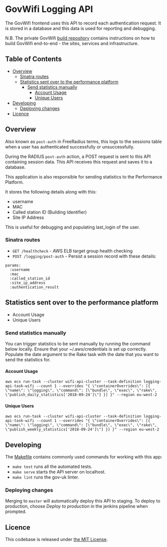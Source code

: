 # GovWifi Logging API

The GovWifi frontend uses this API to record each authentication request. It is stored in a database and this data is used for reporting and debugging.

N.B. The private GovWifi [build repository][build-repo] contains instructions on how to build GovWifi end-to-end - the sites, services and infrastructure.

## Table of Contents

- [Overview](#overview)
  - [Sinatra routes](#sinatra-routes)
  - [Statistics sent over to the performance platform](#statistics-sent-over-to-the-performance-platform)
    - [Send statistics manually](#send-statistics-manually)
      - [Account Usage](#account-usage)
      - [Unique Users](#unique-users)
- [Developing](#developing)
  - [Deploying changes](#deploying-changes)
- [Licence](#licence)

## Overview

Also known as `post-auth` in FreeRadius terms, this logs to the sessions table when a user has authenticated successfully or unsuccessfully.

During the RADIUS `post-auth` action, a POST request is sent to this API containing session data. This API receives this request and saves it to a database.

This application is also responsible for sending statistics to the Performance Platform.

It stores the following details along with this:

- username
- MAC
- Called station ID (Building Identifier)
- Site IP Address

This is useful for debugging and populating last_login of the user.

### Sinatra routes

- `GET /healthcheck` - AWS ELB target group health checking
- `POST /logging/post-auth` - Persist a session record with these details:

```shell
params:
  :username
  :mac
  :called_station_id
  :site_ip_address
  :authentication_result
```

## Statistics sent over to the performance platform

- Account Usage
- Unique Users

### Send statistics manually

You can trigger statistics to be sent manually by running the command below locally.
Ensure that your ~/.aws/credentials is set up correctly.
Populate the date argument to the Rake task with the date that you want to send the statistics for.

#### Account Usage

```shell
aws ecs run-task --cluster wifi-api-cluster --task-definition logging-api-task-wifi --count 1 --overrides "{ \"containerOverrides\": [{ \"name\": \"logging\", \"command\": [\"bundle\", \"exec\", \"rake\", \"publish_daily_statistics['2018-09-24']\"] }] }" --region eu-west-2
```

#### Unique Users

```shell
aws ecs run-task --cluster wifi-api-cluster --task-definition logging-api-task-wifi --count 1 --overrides "{ \"containerOverrides\": [{ \"name\": \"logging\", \"command\": [\"bundle\", \"exec\", \"rake\", \"publish_weekly_statistics['2018-09-24']\"] }] }" --region eu-west-2
```

## Developing

The [Makefile](Makefile) contains commonly used commands for working with this app:

* `make test` runs all the automated tests.
* `make serve` starts the API server on localhost.
* `make lint` runs the gov-uk linter.

### Deploying changes

Merging to `master` will automatically deploy this API to staging.
To deploy to production, choose _Deploy to production_ in the jenkins pipeline when prompted.

## Licence

This codebase is released under [the MIT License][mit].

[mit]: LICENCE
[build-repo]:https://github.com/alphagov/govwifi-build
